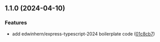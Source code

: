## 1.1.0 (2024-04-10)

### Features

- add edwinhern/express-typescript-2024 boilerplate code ([01c8cb7](https://github.com/ephema/blobfusion/commit/01c8cb70aedcf513a6ece8008993a476d47c2736))
